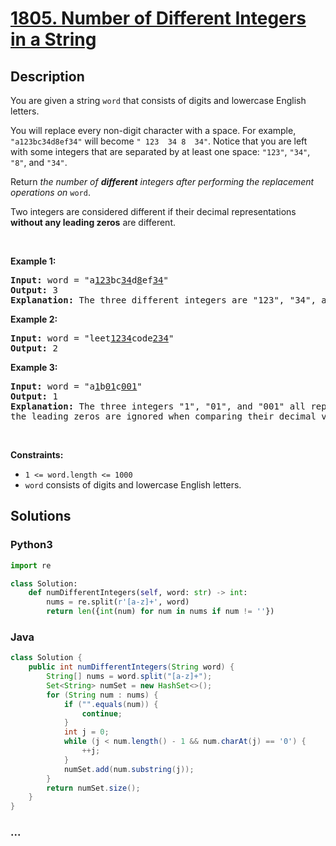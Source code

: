 # [1805. Number of Different Integers in a String](https://leetcode.com/problems/number-of-different-integers-in-a-string)



## Description

<p>You are given a string <code>word</code> that consists of digits and lowercase English letters.</p>

<p>You will replace every non-digit character with a space. For example, <code>&quot;a123bc34d8ef34&quot;</code> will become <code>&quot; 123&nbsp; 34 8&nbsp; 34&quot;</code>. Notice that you are left with some integers that are separated by at least one space: <code>&quot;123&quot;</code>, <code>&quot;34&quot;</code>, <code>&quot;8&quot;</code>, and <code>&quot;34&quot;</code>.</p>

<p>Return <em>the number of <strong>different</strong> integers after performing the replacement operations on </em><code>word</code>.</p>

<p>Two integers are considered different if their decimal representations <strong>without any leading zeros</strong> are different.</p>

<p>&nbsp;</p>
<p><strong>Example 1:</strong></p>

<pre>
<strong>Input:</strong> word = &quot;a<u>123</u>bc<u>34</u>d<u>8</u>ef<u>34</u>&quot;
<strong>Output:</strong> 3
<strong>Explanation: </strong>The three different integers are &quot;123&quot;, &quot;34&quot;, and &quot;8&quot;. Notice that &quot;34&quot; is only counted once.
</pre>

<p><strong>Example 2:</strong></p>

<pre>
<strong>Input:</strong> word = &quot;leet<u>1234</u>code<u>234</u>&quot;
<strong>Output:</strong> 2
</pre>

<p><strong>Example 3:</strong></p>

<pre>
<strong>Input:</strong> word = &quot;a<u>1</u>b<u>01</u>c<u>001</u>&quot;
<strong>Output:</strong> 1
<strong>Explanation: </strong>The three integers &quot;1&quot;, &quot;01&quot;, and &quot;001&quot; all represent the same integer because
the leading zeros are ignored when comparing their decimal values.
</pre>

<p>&nbsp;</p>
<p><strong>Constraints:</strong></p>

<ul>
	<li><code>1 &lt;= word.length &lt;= 1000</code></li>
	<li><code>word</code> consists of digits and lowercase English letters.</li>
</ul>

## Solutions

<!-- tabs:start -->

### **Python3**

```python
import re

class Solution:
    def numDifferentIntegers(self, word: str) -> int:
        nums = re.split(r'[a-z]+', word)
        return len({int(num) for num in nums if num != ''})
```

### **Java**

```java
class Solution {
    public int numDifferentIntegers(String word) {
        String[] nums = word.split("[a-z]+");
        Set<String> numSet = new HashSet<>();
        for (String num : nums) {
            if ("".equals(num)) {
                continue;
            }
            int j = 0;
            while (j < num.length() - 1 && num.charAt(j) == '0') {
                ++j;
            }
            numSet.add(num.substring(j));
        }
        return numSet.size();
    }
}
```

### **...**

```

```

<!-- tabs:end -->

